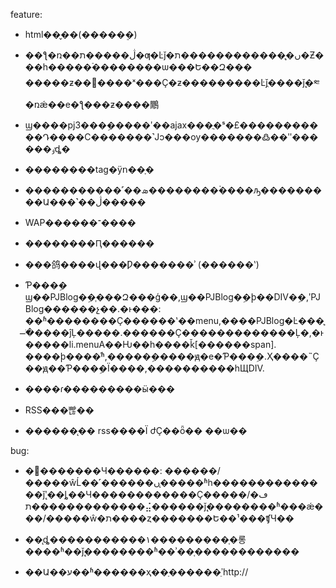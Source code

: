 feature:
- html��̬��(�����ܸ�)

- ��ƪ�ռ��ڷ�����ת�ƣ�Ŀǰ�ں�ֻ̨������������ת�Ƶ���һ�����࣬��������ѡ���Ե��Զ��� �����ƶ��͸����ˣ���Ҫ�ƶ���������Ŀǰֻ����ǰ̨�༭�ռǽ��е�ƪ���ƶ����鷳

- ϣ����pj3���ܹ�����ʹ��ajax���ֲ�ˢ�£�����������Դ����С�������˺Ϳͻ���ѹ�������߷��ʺ������ٶȡ�

- ��������tag�ÿո��ָ�

- �����������˹��ܣ��������ۡ����ԡ���������Ա���˺��ڷ�����

- WAP������־����

- ��������Ԥ������

- ���鸽����վ���Ƿ�������ʾ (������ʽ)

- Ƥ���ܹ�
ϣ��PJBlog�ܹ�֧���Զ���ģ��,ϣ��PJBlog�ܹ�ϸ��DIV�ܹ�,ʹPJBlog������չ��.�ͱ���:
��ʱ��������Ҫ������ʽ��menu,����PJBlog�Ŀ���ֻ֧�̶ֹ����ĵĻ�����.������Ҫ�������������Ļ�,�ͱ�����li.menuA��Ƕ��һ����ǩ[������span].
����ϸ����ͬʱ,�����ܹ�����ԭ�е�Ƥ���ܹ�.Ҳ����˵Ҫ��ԭ��Ƥ���ܹ�Ϊ����,����������һЩDIV.

- ����ɾ���������ӹ���

- RSS���빦��

- ������̨�� rss����Ϊ ժҪ��ȫ�� ��ѡ��

bug:
- �߼�������Ч������: ������/�����ŵĹ��˹������ں�̨����ʱһ��������������ǰ̨ʹ��ȴ��Ч������������Ҫ�����ڡ�/������ת�������⣬������ǰ̨��������ʱ���ǽ���/�����ŵ�ת����ȥ�������Ե��¹���ʧЧ��

- ��̨ȡ�����������۱���������֤�롱����ʱ��ǰ̨��������ʱ��ʾ��֤������������

- ��Ա��ע��ʱ������ҳ��ַ������ʼֵhttp://
